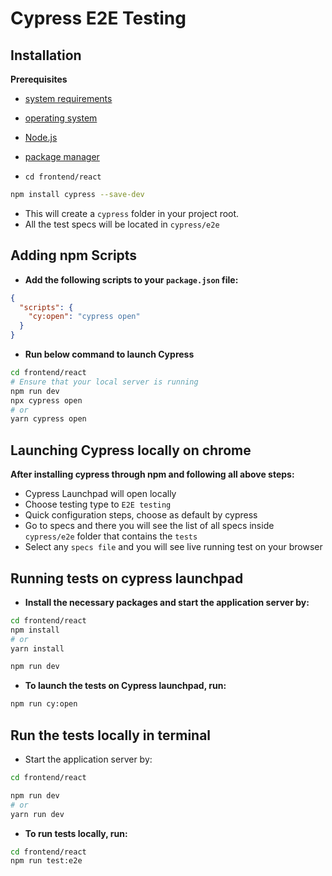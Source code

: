 # Cypress E2E Testing


## Installation

**Prerequisites**
  - [system requirements](https://docs.cypress.io/app/get-started/install-cypress#System-requirements)
  - [operating system](https://docs.cypress.io/app/get-started/install-cypress#Operating-System)
  - [Node.js](https://docs.cypress.io/app/get-started/install-cypress#Nodejs)
  - [package manager](https://docs.cypress.io/app/get-started/install-cypress#Package-Manager)

- `cd frontend/react`
```bash
npm install cypress --save-dev
``` 

- This will create a `cypress` folder in your project root. 
- All the test specs will be located in `cypress/e2e`


## Adding npm Scripts

- **Add the following scripts to your `package.json` file:**

```json
{
  "scripts": {
    "cy:open": "cypress open"
  }
}
```

- **Run below command to launch Cypress**
```bash
cd frontend/react
# Ensure that your local server is running
npm run dev
npx cypress open
# or
yarn cypress open
```


## Launching Cypress locally on chrome

**After installing cypress through npm and following all above steps:**
 - Cypress Launchpad will open locally
 - Choose testing type to `E2E testing`
 - Quick configuration steps, choose as default by cypress
 - Go to specs and there you will see the list of all specs inside `cypress/e2e` folder that contains the `tests`
 - Select any `specs file` and you will see live running test on your browser



## Running tests on cypress launchpad

- **Install the necessary packages and start the application server by:**
```bash
cd frontend/react
npm install
# or
yarn install

npm run dev
```

- **To launch the tests on Cypress launchpad, run:**
```bash
npm run cy:open
```



## Run the tests locally in terminal

- Start the application server by:
```bash
cd frontend/react

npm run dev
# or
yarn run dev
```


- **To run tests locally, run:**
```bash
cd frontend/react
npm run test:e2e
```